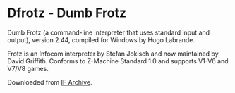 # Dfrotz - Dumb Frotz

Dumb Frotz (a command-line interpreter that uses standard input and output), version 2.44, compiled for Windows by Hugo Labrande.

Frotz is an Infocom interpreter by Stefan Jokisch and now maintained by David Griffith. Conforms to Z-Machine Standard 1.0 and supports V1-V6 and V7/V8 games.

Downloaded from [IF Archive](https://www.ifarchive.org/indexes/if-archive/infocom/interpreters/frotz/).
